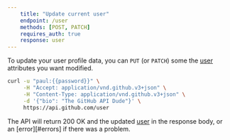 ```yaml
---
    title: "Update current user"
    endpoint: /user
    methods: [POST, PATCH]
    requires_auth: true
    response: user
---
```


To update your user profile data, you can `PUT` (or `PATCH`) some the [user](#user) attributes you want modified.

```bash
curl -u "paul:{{password}}" \
     -H "Accept: application/vnd.github.v3+json" \
     -H "Content-Type: application/vnd.github.v3+json" \
     -d '{"bio": "The GitHub API Dude"}' \
     https://api.github.com/user
```

The API will return 200 OK and the updated [user](#user) in the response body, or an [error][#errors] if there was a problem.

